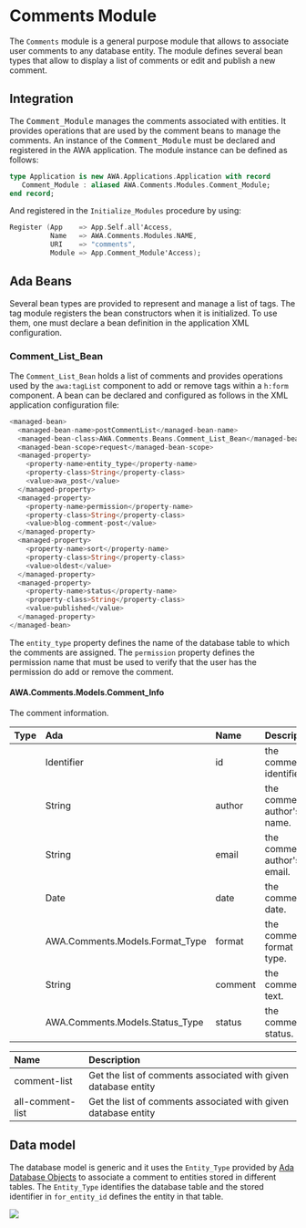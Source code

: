 # Comments Module
The `Comments` module is a general purpose module that allows to associate user comments
to any database entity.  The module defines several bean types that allow to display a list
of comments or edit and publish a new comment.

## Integration
The <tt>Comment_Module</tt> manages the comments associated with entities.  It provides
operations that are used by the comment beans to manage the comments.
An instance of the <tt>Comment_Module</tt> must be declared and registered in the
AWA application.  The module instance can be defined as follows:

```Ada
type Application is new AWA.Applications.Application with record
   Comment_Module : aliased AWA.Comments.Modules.Comment_Module;
end record;
```

And registered in the `Initialize_Modules` procedure by using:

```Ada
Register (App    => App.Self.all'Access,
          Name   => AWA.Comments.Modules.NAME,
          URI    => "comments",
          Module => App.Comment_Module'Access);
```
## Ada Beans
Several bean types are provided to represent and manage a list of tags.
The tag module registers the bean constructors when it is initialized.
To use them, one must declare a bean definition in the application XML configuration.

### Comment_List_Bean
The `Comment_List_Bean` holds a list of comments and provides operations used by the
`awa:tagList` component to add or remove tags within a `h:form` component.
A bean can be declared and configured as follows in the XML application configuration file:

```Ada
<managed-bean>
  <managed-bean-name>postCommentList</managed-bean-name>
  <managed-bean-class>AWA.Comments.Beans.Comment_List_Bean</managed-bean-class>
  <managed-bean-scope>request</managed-bean-scope>
  <managed-property>
    <property-name>entity_type</property-name>
    <property-class>String</property-class>
    <value>awa_post</value>
  </managed-property>
  <managed-property>
    <property-name>permission</property-name>
    <property-class>String</property-class>
    <value>blog-comment-post</value>
  </managed-property>
  <managed-property>
    <property-name>sort</property-name>
    <property-class>String</property-class>
    <value>oldest</value>
  </managed-property>
  <managed-property>
    <property-name>status</property-name>
    <property-class>String</property-class>
    <value>published</value>
  </managed-property>
</managed-bean>
```

The `entity_type` property defines the name of the database table to which the comments
are assigned.  The `permission` property defines the permission name that must be used
to verify that the user has the permission do add or remove the comment.



#### AWA.Comments.Models.Comment_Info

The comment information.

| Type     | Ada      | Name       | Description                                             |
|:---------|:---------|:-----------|:--------------------------------------------------------|
||Identifier|id|the comment identifier.|
||String|author|the comment author's name.|
||String|email|the comment author's email.|
||Date|date|the comment date.|
||AWA.Comments.Models.Format_Type|format|the comment format type.|
||String|comment|the comment text.|
||AWA.Comments.Models.Status_Type|status|the comment status.|



| Name              | Description                                                           |
|:------------------|:----------------------------------------------------------------------|
|comment-list|Get the list of comments associated with given database entity|
|all-comment-list|Get the list of comments associated with given database entity|


## Data model
The database model is generic and it uses the `Entity_Type` provided by
[Ada Database Objects](https://github.com/stcarrez/ada-ado) to associate a comment to entities stored in
different tables.  The `Entity_Type` identifies the database table and the stored
identifier in `for_entity_id` defines the entity in that table.

![](images/awa_comments_model.png)



